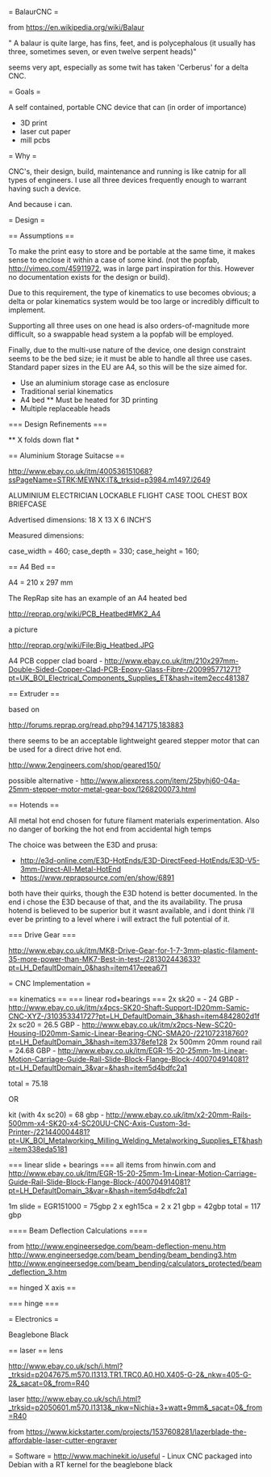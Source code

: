 = BalaurCNC =

from https://en.wikipedia.org/wiki/Balaur

" A balaur is quite large, has fins, feet, and is polycephalous (it usually has three, sometimes seven, or even twelve serpent heads)"

seems very apt, especially as some twit has taken 'Cerberus' for a delta CNC.

= Goals =

A self contained, portable CNC device that can (in order of importance)

* 3D print
* laser cut paper
* mill pcbs

= Why =

CNC's, their design, build, maintenance and running is like catnip for all types of engineers. I use all three devices frequently enough to warrant having such a device.

And because i can.

= Design =

== Assumptions ==

To make the print easy to store and be portable at the same time, it makes sense to enclose it within a case of some kind. (not the popfab, http://vimeo.com/45911972,  was in large part inspiration for this. However no documentation exists for the design or build).

Due to this requirement, the type of kinematics to use becomes obvious; a delta or polar kinematics system would be too large or incredibly difficult to implement.

Supporting all three uses on one head is also orders-of-magnitude more difficult, so a swappable head system a la popfab will be employed.

Finally, due to the multi-use nature of the device, one design constraint seems to be the bed size; ie it must be able to handle all three use cases. Standard paper sizes in the EU are A4, so this will be the size aimed for.

* Use an aluminium storage case as enclosure
* Traditional serial kinematics
* A4 bed
** Must be heated for 3D printing
* Multiple replaceable heads

=== Design Refinements ===

** X folds down flat
*







== Aluminium Storage Suitacse == 

http://www.ebay.co.uk/itm/400536151068?ssPageName=STRK:MEWNX:IT&_trksid=p3984.m1497.l2649

ALUMINIUM ELECTRICIAN LOCKABLE FLIGHT CASE TOOL CHEST BOX BRIEFCASE

Advertised dimensions: 18 X 13 X 6 INCH'S

Measured dimensions: 

case_width  = 460;
case_depth  = 330;
case_height = 160;

== A4 Bed ==

A4 = 210 x 297 mm

The RepRap site has an example of an A4 heated bed

http://reprap.org/wiki/PCB_Heatbed#MK2_A4

a picture

http://reprap.org/wiki/File:Big_Heatbed.JPG

A4 PCB copper clad board - http://www.ebay.co.uk/itm/210x297mm-Double-Sided-Copper-Clad-PCB-Epoxy-Glass-Fibre-/200995771271?pt=UK_BOI_Electrical_Components_Supplies_ET&hash=item2ecc481387

== Extruder ==

based on 

http://forums.reprap.org/read.php?94,147175,183883

there seems to be an acceptable lightweight geared stepper motor that can be used for a direct drive hot end.

http://www.2engineers.com/shop/geared150/

possible alternative - http://www.aliexpress.com/item/25byhj60-04a-25mm-stepper-motor-metal-gear-box/1268200073.html 

== Hotends ==

All metal hot end chosen for future filament materials experimentation. Also no danger of borking the hot end from accidental high temps

The choice was between the E3D and prusa:

* http://e3d-online.com/E3D-HotEnds/E3D-DirectFeed-HotEnds/E3D-V5-3mm-Direct-All-Metal-HotEnd
* https://www.reprapsource.com/en/show/6891

both have their quirks, though the E3D hotend is better documented. In the end i chose the E3D because of that, and the its availability. The prusa hotend is believed to be superior but it wasnt available, and i dont think i'll ever be printing to a level where i will extract the full potential of it.

=== Drive Gear ===

http://www.ebay.co.uk/itm/MK8-Drive-Gear-for-1-7-3mm-plastic-filament-35-more-power-than-MK7-Best-in-test-/281302443633?pt=LH_DefaultDomain_0&hash=item417eeea671

= CNC Implementation =

== kinematics ==
=== linear rod+bearings ===
2x sk20 = - 24 GBP - http://www.ebay.co.uk/itm/x4pcs-SK20-Shaft-Support-ID20mm-Samic-CNC-XYZ-/310353341727?pt=LH_DefaultDomain_3&hash=item4842802d1f 
2x sc20 = 26.5 GBP - http://www.ebay.co.uk/itm/x2pcs-New-SC20-Housing-ID20mm-Samic-Linear-Bearing-CNC-SMA20-/221072318760?pt=LH_DefaultDomain_3&hash=item3378efe128
2x 500mm 20mm round rail = 24.68 GBP - http://www.ebay.co.uk/itm/EGR-15-20-25mm-1m-Linear-Motion-Carriage-Guide-Rail-Slide-Block-Flange-Block-/400704914081?pt=LH_DefaultDomain_3&var=&hash=item5d4bdfc2a1

total = 75.18

OR

kit (with 4x sc20) = 68 gbp - http://www.ebay.co.uk/itm/x2-20mm-Rails-500mm-x4-SK20-x4-SC20UU-CNC-Axis-Custom-3d-Printer-/221440004481?pt=UK_BOI_Metalworking_Milling_Welding_Metalworking_Supplies_ET&hash=item338eda5181

=== linear slide + bearings ===
all items from hinwin.com and http://www.ebay.co.uk/itm/EGR-15-20-25mm-1m-Linear-Motion-Carriage-Guide-Rail-Slide-Block-Flange-Block-/400704914081?pt=LH_DefaultDomain_3&var=&hash=item5d4bdfc2a1

1m slide = EGR151000 = 75gbp
2 x egh15ca = 2 x 21 gbp = 42gbp
total = 117 gbp

==== Beam Deflection Calculations ====

from http://www.engineersedge.com/beam-deflection-menu.htm
http://www.engineersedge.com/beam_bending/beam_bending3.htm
http://www.engineersedge.com/beam_bending/calculators_protected/beam_deflection_3.htm



== hinged X axis ==

=== hinge ===




= Electronics =

Beaglebone Black

== laser ==
lens

http://www.ebay.co.uk/sch/i.html?_trksid=p2047675.m570.l1313.TR1.TRC0.A0.H0.X405-G-2&_nkw=405-G-2&_sacat=0&_from=R40

laser
http://www.ebay.co.uk/sch/i.html?_trksid=p2050601.m570.l1313&_nkw=Nichia+3+watt+9mm&_sacat=0&_from=R40

from https://www.kickstarter.com/projects/1537608281/lazerblade-the-affordable-laser-cutter-engraver

= Software =
http://www.machinekit.io/useful - Linux CNC packaged into Debian with a RT kernel for the beaglebone black
